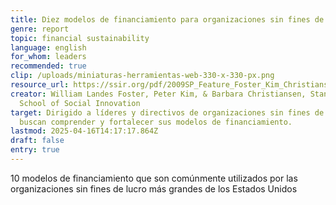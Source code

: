 ```yaml
---
title: Diez modelos de financiamiento para organizaciones sin fines de lucro
genre: report
topic: financial sustainability
language: english
for_whom: leaders
recommended: true
clip: /uploads/miniaturas-herramientas-web-330-x-330-px.png
resource_url: https://ssir.org/pdf/2009SP_Feature_Foster_Kim_Christiansen.pdf
creator: William Landes Foster, Peter Kim, & Barbara Christiansen, Standford
  School of Social Innovation
target: Dirigido a líderes y directivos de organizaciones sin fines de lucro que
  buscan comprender y fortalecer sus modelos de financiamiento.
lastmod: 2025-04-16T14:17:17.864Z
draft: false
entry: true
---
```

10 modelos de financiamiento que son comúnmente utilizados por las organizaciones sin fines de lucro más grandes de los Estados Unidos